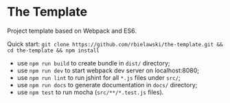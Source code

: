 # The Template

Project template based on Webpack and ES6.

Quick start: `git clone https://github.com/rbielawski/the-template.git && cd the-template && npm install`

- use `npm run build` to create bundle in `dist/` directory;
- use `npm run dev` to start webpack dev server on localhost:8080;
- use `npm run lint` to run jshint for all `*.js` files under `src/`;
- use `npm run docs` to generate documentation in `docs/` directory;
- use `npm test` to run mocha (`src/**/*.test.js` files).


